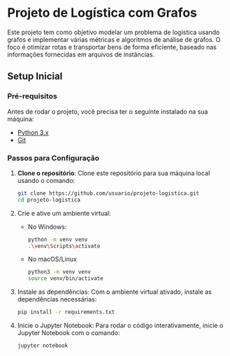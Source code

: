 # Projeto de Logística com Grafos

Este projeto tem como objetivo modelar um problema de logística usando grafos e implementar várias métricas e algoritmos de análise de grafos. O foco é otimizar rotas e transportar bens de forma eficiente, baseado nas informações fornecidas em arquivos de instâncias.

## Setup Inicial

### Pré-requisitos

Antes de rodar o projeto, você precisa ter o seguinte instalado na sua máquina:

- [Python 3.x](https://www.python.org/downloads/)
- [Git](https://git-scm.com/)

### Passos para Configuração

1. **Clone o repositório**:
   Clone este repositório para sua máquina local usando o comando:
   ```bash
   git clone https://github.com/usuario/projeto-logistica.git
   cd projeto-logistica
   ```
2. Crie e ative um ambiente virtual:
   - No Windows:
     ```bash
     python -m venv venv
     .\venv\Scripts\activate
     ```
   - No macOS/Linux
     ```bash
     python3 -m venv venv
     source venv/bin/activate
     ```
3. Instale as dependências: Com o ambiente virtual ativado, instale as dependências necessárias:

   ```bash
   pip install -r requirements.txt
   ```

4. Inicie o Jupyter Notebook: Para rodar o código interativamente, inicie o Jupyter Notebook com o comando:
   ```bash
   jupyter notebook
   ```
